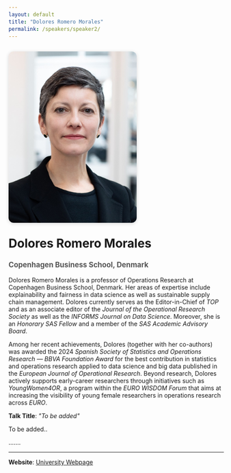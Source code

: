 ```yaml
---
layout: default
title: "Dolores Romero Morales"
permalink: /speakers/speaker2/
---
```


<style>
.speaker-container {
  display: flex;
  flex-wrap: wrap;
  gap: 2em;
  align-items: flex-start;
  margin: 2em 0;
}

.speaker-image {
  flex: 1 1 300px;
  max-width: 300px;
}

.speaker-image img {
  width: 100%;
  border-radius: 12px;
  box-shadow: 0 2px 8px rgba(0,0,0,0.15);
}

.speaker-details {
  flex: 2 1 500px;
}

.speaker-details h1 {
  margin-top: 0;
}

.speaker-details h2 {
  font-size: 1.2em;
  color: #555;
  margin-bottom: 1em;
}

@media (max-width: 768px) {
  .speaker-container {
    flex-direction: column;
    align-items: center;
  }

  .speaker-details {
    text-align: center;
  }
}
</style>

<div class="speaker-container">

  <div class="speaker-image">
    <img src="/assets/images/DoloresRomeroMorales2.jpg" alt="Dolores Romero Morales">
  </div>

<div class="speaker-details">
  <h1>Dolores Romero Morales</h1>
  <h2>Copenhagen Business School, Denmark</h2>
  
Dolores Romero Morales is a professor of Operations Research at Copenhagen Business School, Denmark. Her areas of expertise include explainability and fairness in data science as well as sustainable supply chain management. Dolores currently serves as the Editor-in-Chief of <em>TOP</em> and as an associate editor of the <em>Journal of the Operational Research Society</em> as well as the <em>INFORMS Journal on Data Science</em>. Moreover, she is an <em>Honorary SAS Fellow</em> and a member of the <em>SAS Academic Advisory Board</em>.

Among her recent achievements, Dolores (together with her co-authors) was awarded the 2024 <em>Spanish Society of Statistics and Operations Research — BBVA Foundation Award</em> for the best contribution in statistics and operations research applied to data science and big data published in the <em>European Journal of Operational Research</em>. Beyond research, Dolores actively supports early-career researchers through initiatives such as <em>YoungWomen4OR</em>, a program within the <em>EURO WISDOM Forum</em> that aims at increasing the visibility of young female researchers in operations research across <em>EURO</em>.
 
  <p><strong>Talk Title</strong>: <em>"To be added"</em></p>

  <p>To be added..</p>

  <p>.......</p>

  <hr>

  <p><strong>Website</strong>: <a href="https://www.cbs.dk/en/research/departments-and-centres/department-of-economics/staff/drmeco">University Webpage</a></p>
</div>

</div>

